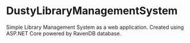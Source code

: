 # DustyLibraryManagementSystem

Simple Library Management System as a web application. Created using ASP.NET Core powered by RavenDB database.
